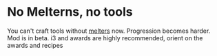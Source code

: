 # No Melterns, no tools
You can't craft tools without [melters](https://github.com/InfiniteCoder01/melterns) now. Progression becomes harder.
Mod is in beta. i3 and awards are highly recommended, orient on the awards and recipes

